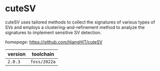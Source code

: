 # cuteSV

cuteSV uses tailored methods to collect the signatures of various types of SVs  and employs a clustering-and-refinement method to analyze the signatures to implement sensitive SV detection.

*homepage*: <https://github.com/tjiangHIT/cuteSV>

version | toolchain
--------|----------
``2.0.3`` | ``foss/2022a``
